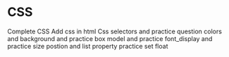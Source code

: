 # CSS
Complete CSS
Add css in html
Css selectors and practice question
colors and background and practice
box model and practice
font_display and practice
size postion and list property practice set 
float

